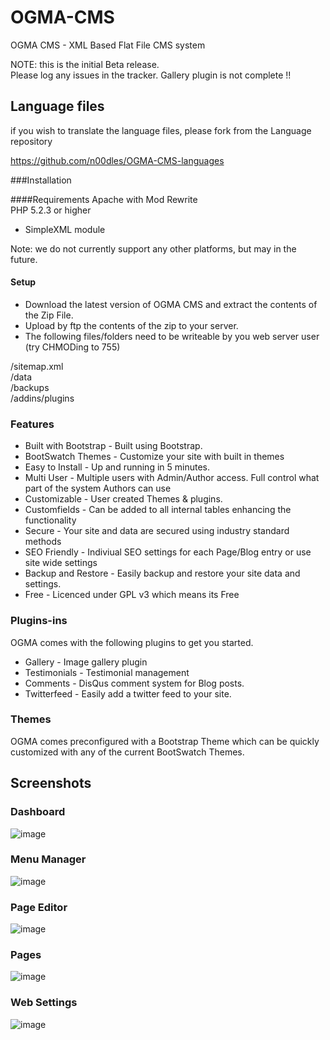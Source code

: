 OGMA-CMS
========

OGMA CMS - XML Based Flat File CMS system


NOTE: this is the initial Beta release.  
Please log any issues in the tracker. 
Gallery plugin is not complete !!

## Language files

if you wish to translate the language files, please fork from the Language repository

https://github.com/n00dles/OGMA-CMS-languages

###Installation 

####Requirements 
Apache with Mod Rewrite  
PHP 5.2.3 or higher 
 - SimpleXML module

Note: we do not currently support any other platforms, but may in the future.

#### Setup

* Download the latest version of OGMA CMS and extract the contents of the Zip File.  
* Upload by ftp the contents of the zip to your server.
* The following files/folders need to be writeable by you web server user (try CHMODing to 755) 

/sitemap.xml  
/data  
/backups  
/addins/plugins  


### Features 

* Built with Bootstrap - Built using Bootstrap.  
* BootSwatch Themes - Customize your site with built in themes
* Easy to Install - Up and running in 5 minutes.  
* Multi User - Multiple users with Admin/Author access. Full control what part of the system Authors can use 
* Customizable - User created Themes & plugins.  
* Customfields - Can be added to all internal tables enhancing the functionality 
* Secure - Your site and data are secured using industry standard methods 
* SEO Friendly - Indiviual SEO settings for each Page/Blog entry or use site wide settings 
* Backup and Restore - Easily backup and restore your site data and settings.  
* Free - Licenced under GPL v3 which means its Free 

### Plugins-ins
OGMA comes with the following plugins to get you started.

- Gallery - Image gallery plugin 
- Testimonials - Testimonial management
- Comments - DisQus comment system for Blog posts. 
- Twitterfeed - Easily add a twitter feed to your site. 

### Themes
OGMA comes preconfigured with a Bootstrap Theme which can be quickly customized with any of the current BootSwatch Themes. 


## Screenshots

### Dashboard
![image](http://www.ogmacms.com/docimages/dashboard-new.png)

### Menu Manager
![image](http://www.ogmacms.com/docimages/menu.png)

### Page Editor 
![image](http://www.ogmacms.com/docimages/editor.png)

### Pages
![image](http://www.ogmacms.com/docimages/pages.png)

### Web Settings
![image](http://www.ogmacms.com/docimages/settings.png)
